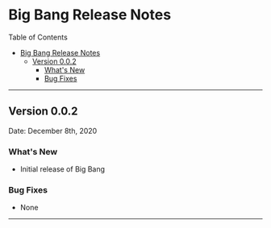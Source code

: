 # Big Bang Release Notes

Table of Contents

- [Big Bang Release Notes](#big-bang-release-notes)
  - [Version 0.0.2](#version-002)
    - [What's New](#whats-new)
    - [Bug Fixes](#bug-fixes)

---

## Version 0.0.2

Date: December 8th, 2020

### What's New

- Initial release of Big Bang

### Bug Fixes

- None

---
